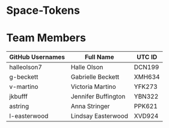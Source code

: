 # Space-Tokens
# Team Members

| GitHub Usernames | Full Name           | UTC ID | 
| ---------------- | ------------------  | ------ |
| halleolson7      | Halle Olson         | DCN199 |
| g-beckett        | Gabrielle Beckett   | XMH634 |
| v-martino        | Victoria Martino    | YFK273 |
| jkbufff          | Jennifer Buffington | YBN322 |
| astring          | Anna Stringer       | PPK621 |
| l-easterwood     | Lindsay Easterwood  | XVD924 |

